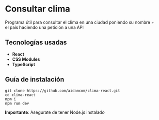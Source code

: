 # Consultar clima

Programa útil para consultar el clima en una ciudad poniendo su nombre + el país haciendo una petición a una API

## Tecnologías usadas

- __React__
- __CSS Modules__
- __TypeScript__

## Guía de instalación

```
git clone https://github.com/aidancom/clima-react.git
cd clima-react
npm i
npm run dev
```

__Importante__: Asegurate de tener Node.js instalado 
